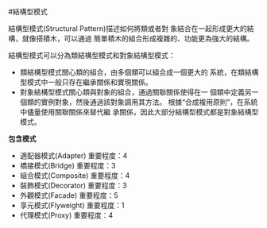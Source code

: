 #結構型模式

結構型模式(Structural Pattern)描述如何將類或者對
象結合在一起形成更大的結構，就像搭積木，可以通過
簡單積木的組合形成複雜的、功能更為強大的結構。

結構型模式可以分為類結構型模式和對象結構型模式：

- 類結構型模式關心類的組合，由多個類可以組合成一個更大的
系統，在類結構型模式中一般只存在繼承關係和實現關係。
- 對象結構型模式關心類與對象的組合，通過關聯關係使得在一
個類中定義另一個類的實例對象，然後通過該對象調用其方法。
根據“合成複用原則”，在系統中儘量使用關聯關係來替代繼
承關係，因此大部分結構型模式都是對象結構型模式。

**包含模式**

- 適配器模式(Adapter)
    重要程度：4
- 橋接模式(Bridge)
    重要程度：3
- 組合模式(Composite)
    重要程度：4
- 裝飾模式(Decorator)
    重要程度：3
- 外觀模式(Facade)
    重要程度：5
- 享元模式(Flyweight)
    重要程度：1
- 代理模式(Proxy)
    重要程度：4

